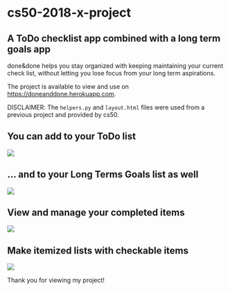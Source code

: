 # cs50-2018-x-project

## A ToDo checklist app combined with a long term goals app

done&done helps you stay organized with keeping maintaining your current check list, without letting you lose focus from your long term aspirations. 

The project is available to view and use on https://doneanddone.herokuapp.com.

DISCLAIMER: The `helpers.py` and `layout.html` files were used from a previous project and provided by cs50.

## You can add to your ToDo list
![](Todos_Giphy.gif)

## ... and to your Long Terms Goals list as well
![](Goals_Giphy.gif)

## View and manage your completed items
![](Completed_Giphy.gif)

## Make itemized lists with checkable items
![](Lists_Giphy.gif)

Thank you for viewing my project!
